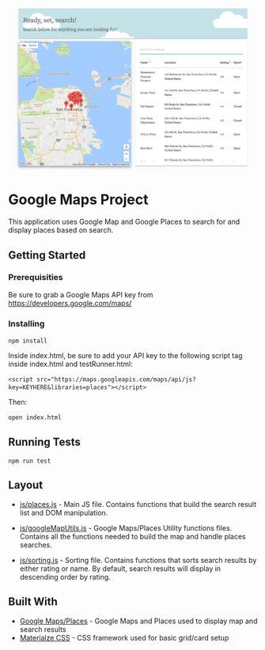 ![screenshot](./screenshot.png)
# Google Maps Project

This application uses Google Map and Google Places to search for and display places based on search.

## Getting Started

### Prerequisities

Be sure to grab a Google Maps API key from https://developers.google.com/maps/

### Installing

```
npm install
```

Inside index.html, be sure to add your API key to the following script tag inside index.html and testRunner.html:

```
<script src="https://maps.googleapis.com/maps/api/js?key=KEYHERE&libraries=places"></script>
```
Then:

```
open index.html
```

## Running Tests

```
npm run test
```

## Layout

* [js/places.js](https://github.com/joeylaguna/googleMapsProject/blob/master/js/places.js) - Main JS file.  Contains functions that build the search result list and DOM manipulation.

* [js/googleMapUtils.js](https://github.com/joeylaguna/googleMapsProject/blob/master/js/googleMapUtils.js) - Google Maps/Places Utility functions files.  Contains all the functions needed to build the map and handle places searches.

* [js/sorting.js](https://github.com/joeylaguna/googleMapsProject/blob/master/js/sorting.js) - Sorting file.  Contains functions that sorts search results by either rating or name.  By default, search results will display in descending order by rating.

## Built With

* [Google Maps/Places](https://developers.google.com/maps/) - Google Maps and Places used to display map and search results
* [Materialze CSS](http://materializecss.com/) - CSS framework used for basic grid/card setup